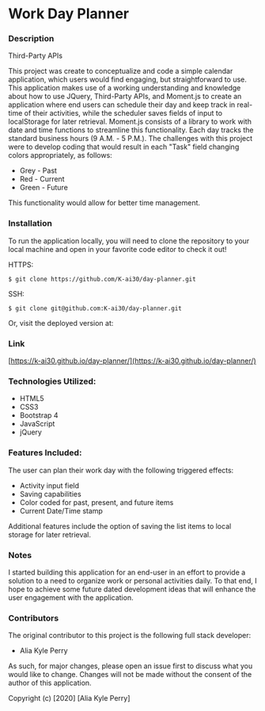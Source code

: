 # Work Day Planner

### Description

Third-Party APIs

This project was create to conceptualize and code a simple calendar application, which users would find engaging, but straightforward to use.  This application makes use of a working understanding and knowledge about how to use JQuery, Third-Party APIs, and Moment.js to create an application where end users can schedule their day and keep track in real-time of their activities, while the scheduler saves fields of input to localStorage for later retrieval.  Moment.js consists of a library to work with date and time functions to streamline this functionality.  Each day tracks the standard business hours (9 A.M. - 5 P.M.).  The challenges with this project were to develop coding that would result in each "Task" field changing colors appropriately, as follows:
 
* Grey - Past
* Red - Current
* Green - Future

This functionality would allow for better time management.

### Installation

To run the application locally, you will need to clone the repository to your local machine and open in your favorite code editor to check it out!

HTTPS:

`$ git clone https://github.com/K-ai30/day-planner.git`

SSH:

`$ git clone git@github.com:K-ai30/day-planner.git`

Or, visit the deployed version at:

### Link

[https://k-ai30.github.io/day-planner/](https://k-ai30.github.io/day-planner/)

### Technologies Utilized:

* HTML5
* CSS3
* Bootstrap 4
* JavaScript
* jQuery

### Features Included:

The user can plan their work day with the following triggered effects:

- Activity input field
- Saving capabilities
- Color coded for past, present, and future items
- Current Date/Time stamp

Additional features include the option of saving the list items to local storage for later retrieval.

### Notes

I started building this application for an end-user in an effort to provide a solution to a need to organize work or personal activities daily. To that end, I hope to achieve some future dated development ideas that will enhance the user engagement with the application.

### Contributors

The original contributor to this project is the following full stack developer:

- Alia Kyle Perry

As such, for major changes, please open an issue first to discuss what you would like to change. Changes will not be made without the consent of the author of this application.

Copyright (c) [2020] [Alia Kyle Perry]
